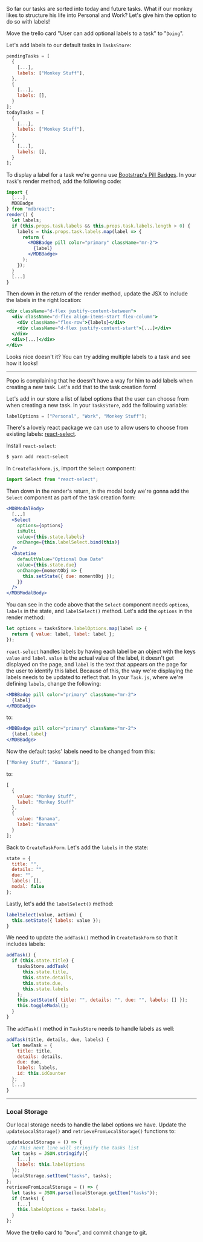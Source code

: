 So far our tasks are sorted into today and future tasks. What if our monkey likes to structure his life into Personal and Work? Let's give him the option to do so with labels!

Move the trello card "User can add optional labels to a task" to "`Doing`".

Let's add labels to our default tasks in `TasksStore`:

```jsx
pendingTasks = [
  {
    [...],
    labels: ["Monkey Stuff"],
  },
  {
    [...],
    labels: [],
  }
];
todayTasks = [
  {
    [...],
    labels: ["Monkey Stuff"],
  },
  {
    [...],
    labels: [],
  }
];
```

To display a label for a task we're gonna use [Bootstrap's Pill Badges](https://mdbootstrap.com/docs/react/components/badges/#pills). In your `Task`'s render method, add the following code:

```jsx
import {
  [...],
  MDBBadge
} from "mdbreact";
render() {
  let labels;
  if (this.props.task.labels && this.props.task.labels.length > 0) {
    labels = this.props.task.labels.map(label => {
      return (
        <MDBBadge pill color="primary" className="mr-2">
          {label}
        </MDBBadge>
      );
    });
  }
  [...]
}
```

Then down in the return of the render method, update the JSX to include the labels in the right location:

```jsx
<div className="d-flex justify-content-between">
  <div className="d-flex align-items-start flex-column">
    <div className="flex-row">{labels}</div>
    <div className="d-flex justify-content-start">[...]</div>
  </div>
  <div>[...]</div>
</div>
```

Looks nice doesn't it? You can try adding multiple labels to a task and see how it looks!

---

Popo is complaining that he doesn't have a way for him to add labels when creating a new task. Let's add that to the task creation form!

Let's add in our store a list of label options that the user can choose from when creating a new task. In your `TasksStore`, add the following variable:

```jsx
labelOptions = ["Personal", "Work", "Monkey Stuff"];
```

There's a lovely react package we can use to allow users to choose from existing labels: [react-select](https://react-select.com/).

Install `react-select`:

```bash
$ yarn add react-select
```

In `CreateTaskForm.js`, import the `Select` component:

```jsx
import Select from "react-select";
```

Then down in the render's return, in the modal body we're gonna add the `Select` component as part of the task creation form:

```jsx
<MDBModalBody>
  [...]
  <Select
    options={options}
    isMulti
    value={this.state.labels}
    onChange={this.labelSelect.bind(this)}
  />
  <Datetime
    defaultValue="Optional Due Date"
    value={this.state.due}
    onChange={momentObj => {
      this.setState({ due: momentObj });
    }}
  />
</MDBModalBody>
```

You can see in the code above that the `Select` component needs `options`, `labels` in the state, and `labelSelect()` method. Let's add the `options` in the render method:

```jsx
let options = tasksStore.labelOptions.map(label => {
  return { value: label, label: label };
});
```

`react-select` handles labels by having each label be an object with the keys `value` and `label`. `value` is the actual value of the label, it doesn't get displayed on the page, and `label` is the text that appears on the page for the user to identify this label. Because of this, the way we're displaying the labels needs to be updated to reflect that. In your `Task.js`, where we're defining `labels`, change the following:

```jsx
<MDBBadge pill color="primary" className="mr-2">
  {label}
</MDBBadge>
```

to:

```jsx
<MDBBadge pill color="primary" className="mr-2">
  {label.label}
</MDBBadge>
```

Now the default tasks' labels need to be changed from this:

```jsx
["Monkey Stuff", "Banana"];
```

to:

```jsx
[
  {
    value: "Monkey Stuff",
    label: "Monkey Stuff"
  },
  {
    value: "Banana",
    label: "Banana"
  }
];
```

Back to `CreateTaskForm`. Let's add the `labels` in the state:

```jsx
state = {
  title: "",
  details: "",
  due: "",
  labels: [],
  modal: false
};
```

Lastly, let's add the `labelSelect()` method:

```jsx
labelSelect(value, action) {
  this.setState({ labels: value });
}
```

We need to update the `addTask()` method in `CreateTaskForm` so that it includes labels:

```jsx
addTask() {
  if (this.state.title) {
    tasksStore.addTask(
      this.state.title,
      this.state.details,
      this.state.due,
      this.state.labels
    );
    this.setState({ title: "", details: "", due: "", labels: [] });
    this.toggleModal();
  }
}
```

The `addTask()` method in `TasksStore` needs to handle labels as well:

```jsx
addTask(title, details, due, labels) {
  let newTask = {
    title: title,
    details: details,
    due: due,
    labels: labels,
    id: this.idCounter
  };
  [...]
}
```

---

### Local Storage

Our local storage needs to handle the label options we have. Update the `updateLocalStorage()` and `retrieveFromLocalStorage()` functions to:

```jsx
updateLocalStorage = () => {
  // This next line will stringify the tasks list
  let tasks = JSON.stringify({
    [...]
    labels: this.labelOptions
  });
  localStorage.setItem("tasks", tasks);
};
retrieveFromLocalStorage = () => {
  let tasks = JSON.parse(localStorage.getItem("tasks"));
  if (tasks) {
    [...]
    this.labelOptions = tasks.labels;
  }
};
```

Move the trello card to "`Done`", and commit change to git.
